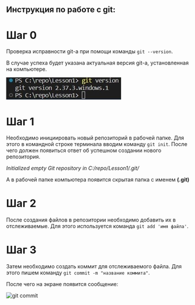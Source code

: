 ## **Инструкция по работе с git:**

# Шаг 0

Проверка исправности git-а при помощи команды `git --version`.

В случае успеха будет указана актуальная версия git-а, установленная на компьютере.

![git version](Git_version.jpg)

# Шаг 1

Необходимо инициировать новый репозиторий в рабочей папке. Для этого в командной строке терминала вводим команду `git init`. После чего должен появиться ответ об успешном создании нового репозитория.

*Initialized empty Git repository in C:/repo/Lesson1/.git/*

А в рабочей папке компьютера появится скрытая папка с именем **(.git)**

# Шаг 2

После создания файлов в репозитории необходимо добавить их в отслеживаемые. Для этого используется команда `git add 'имя файла'`.

# Шаг 3

Затем необходимо создать коммит для отслеживаемого файла. Для этого пишем команду `git commit -m "название коммита"`.

После чего на экране появится сообщение:

![git commit](commit.jpg)


